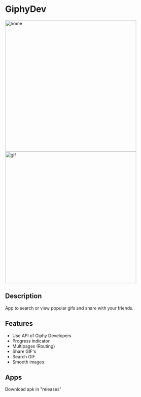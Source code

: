 # GiphyDev

<div>
  <img src="https://i.ibb.co/C1zW3XK/Screenshot-20200221-203301.jpg" alt="home" height="425">
  <img src="https://i.ibb.co/N1qkSRW/Screenshot-20200221-204324.jpg" alt="gif" height="425">
</div>

## Description

App to search or view popular gifs and share with your friends.

## Features

- Use API of Giphy Developers
- Progress indicator
- Multipages (Routing)
- Share GIF's
- Search GIF
- Smooth images

## Apps

Download apk in "releases"